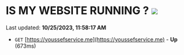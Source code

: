 # IS MY WEBSITE RUNNING ? [![](https://img.shields.io/static/v1?label=Sponsor&message=%E2%9D%A4&logo=GitHub&color=%23fe8e86)](https://github.com/sponsors/<username>)

Last updated: **10/25/2023, 11:58:17 AM**

- `GET` [https://youssefservice.me](https://youssefservice.me) - **Up** (673ms)
